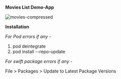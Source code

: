 **Movies List Demo-App**


![movies-compressed](https://github.com/platini93/DevRev-Assignment-Gourav-Ray/assets/114639278/b4a1349c-9b9c-4861-94d3-873be29f7553)


**Installation**


_For Pod errors if any -_

1. pod deintegrate
2. pod install --repo-update


_For swift package errors if any -_

File > Packages > Update to Latest Package Versions



   



